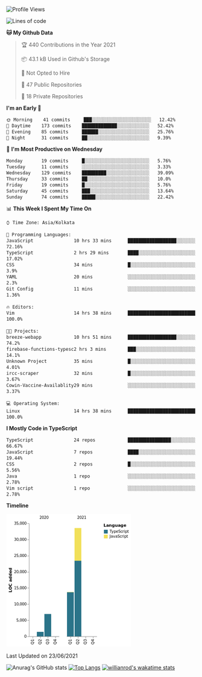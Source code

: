 <!--START_SECTION:waka-->
![Profile Views](http://img.shields.io/badge/Profile%20Views-0-blue)

![Lines of code](https://img.shields.io/badge/From%20Hello%20World%20I%27ve%20Written-55684%20lines%20of%20code-blue)

**🐱 My Github Data** 

> 🏆 440 Contributions in the Year 2021
 > 
> 📦 43.1 kB Used in Github's Storage 
 > 
> 🚫 Not Opted to Hire
 > 
> 📜 47 Public Repositories 
 > 
> 🔑 18 Private Repositories  
 > 
**I'm an Early 🐤** 

```text
🌞 Morning    41 commits     ███░░░░░░░░░░░░░░░░░░░░░░   12.42% 
🌆 Daytime    173 commits    █████████████░░░░░░░░░░░░   52.42% 
🌃 Evening    85 commits     ██████░░░░░░░░░░░░░░░░░░░   25.76% 
🌙 Night      31 commits     ██░░░░░░░░░░░░░░░░░░░░░░░   9.39%

```
📅 **I'm Most Productive on Wednesday** 

```text
Monday       19 commits     █░░░░░░░░░░░░░░░░░░░░░░░░   5.76% 
Tuesday      11 commits     ░░░░░░░░░░░░░░░░░░░░░░░░░   3.33% 
Wednesday    129 commits    █████████░░░░░░░░░░░░░░░░   39.09% 
Thursday     33 commits     ██░░░░░░░░░░░░░░░░░░░░░░░   10.0% 
Friday       19 commits     █░░░░░░░░░░░░░░░░░░░░░░░░   5.76% 
Saturday     45 commits     ███░░░░░░░░░░░░░░░░░░░░░░   13.64% 
Sunday       74 commits     █████░░░░░░░░░░░░░░░░░░░░   22.42%

```


📊 **This Week I Spent My Time On** 

```text
⌚︎ Time Zone: Asia/Kolkata

💬 Programming Languages: 
JavaScript               10 hrs 33 mins      ██████████████████░░░░░░░   72.16% 
TypeScript               2 hrs 29 mins       ████░░░░░░░░░░░░░░░░░░░░░   17.02% 
CSS                      34 mins             █░░░░░░░░░░░░░░░░░░░░░░░░   3.9% 
YAML                     20 mins             ░░░░░░░░░░░░░░░░░░░░░░░░░   2.3% 
Git Config               11 mins             ░░░░░░░░░░░░░░░░░░░░░░░░░   1.36%

🔥 Editors: 
Vim                      14 hrs 38 mins      █████████████████████████   100.0%

🐱‍💻 Projects: 
breeze-webapp            10 hrs 51 mins      ██████████████████░░░░░░░   74.2% 
firebase-functions-typesc2 hrs 3 mins        ███░░░░░░░░░░░░░░░░░░░░░░   14.1% 
Unknown Project          35 mins             █░░░░░░░░░░░░░░░░░░░░░░░░   4.01% 
ircc-scraper             32 mins             █░░░░░░░░░░░░░░░░░░░░░░░░   3.67% 
Cowin-Vaccine-Availablity29 mins             ░░░░░░░░░░░░░░░░░░░░░░░░░   3.37%

💻 Operating System: 
Linux                    14 hrs 38 mins      █████████████████████████   100.0%

```

**I Mostly Code in TypeScript** 

```text
TypeScript               24 repos            ████████████████░░░░░░░░░   66.67% 
JavaScript               7 repos             ████░░░░░░░░░░░░░░░░░░░░░   19.44% 
CSS                      2 repos             █░░░░░░░░░░░░░░░░░░░░░░░░   5.56% 
Java                     1 repo              ░░░░░░░░░░░░░░░░░░░░░░░░░   2.78% 
Vim script               1 repo              ░░░░░░░░░░░░░░░░░░░░░░░░░   2.78%

```


**Timeline**

![Chart not found](https://raw.githubusercontent.com/wise-introvert/wise-introvert/master/charts/bar_graph.png) 


 Last Updated on 23/06/2021
<!--END_SECTION:waka-->
![Anurag's GitHub stats](https://github-readme-stats.vercel.app/api?username=wise-introvert&count_private=true&show_icons=true)
[![Top Langs](https://github-readme-stats.vercel.app/api/top-langs/?username=wise-introvert&langs_count=10)](https://github.com/anuraghazra/github-readme-stats)
[![willianrod's wakatime stats](https://github-readme-stats.vercel.app/api/wakatime?username=wiseintrovert)](https://github.com/anuraghazra/github-readme-stats)
